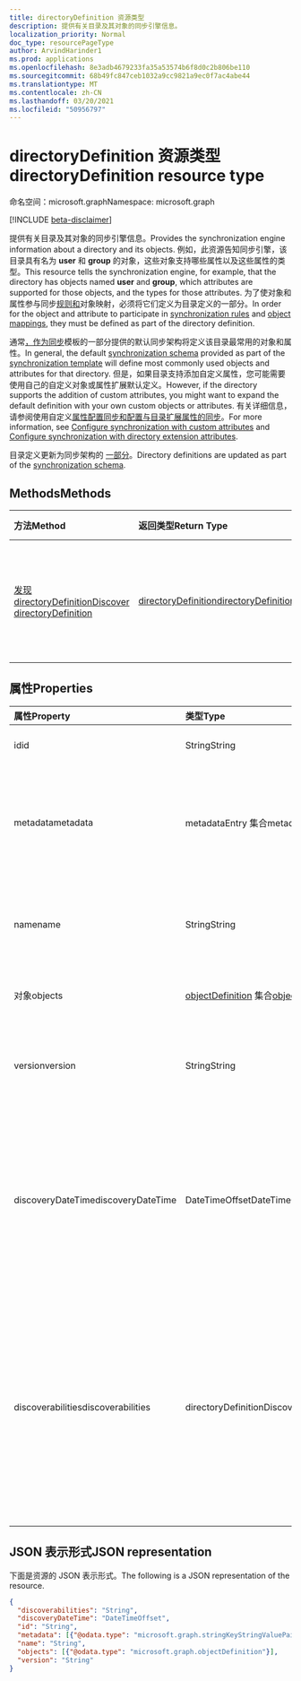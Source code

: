 ```yaml
---
title: directoryDefinition 资源类型
description: 提供有关目录及其对象的同步引擎信息。
localization_priority: Normal
doc_type: resourcePageType
author: ArvindHarinder1
ms.prod: applications
ms.openlocfilehash: 8e3adb4679233fa35a53574b6f8d0c2b806be110
ms.sourcegitcommit: 68b49fc847ceb1032a9cc9821a9ec0f7ac4abe44
ms.translationtype: MT
ms.contentlocale: zh-CN
ms.lasthandoff: 03/20/2021
ms.locfileid: "50956797"
---
```

# <a name="directorydefinition-resource-type"></a><span data-ttu-id="499ae-103">directoryDefinition 资源类型</span><span class="sxs-lookup"><span data-stu-id="499ae-103">directoryDefinition resource type</span></span>

<span data-ttu-id="499ae-104">命名空间：microsoft.graph</span><span class="sxs-lookup"><span data-stu-id="499ae-104">Namespace: microsoft.graph</span></span>

[!INCLUDE [beta-disclaimer](../../includes/beta-disclaimer.md)]

<span data-ttu-id="499ae-105">提供有关目录及其对象的同步引擎信息。</span><span class="sxs-lookup"><span data-stu-id="499ae-105">Provides the synchronization engine information about a directory and its objects.</span></span> <span data-ttu-id="499ae-106">例如，此资源告知同步引擎，该目录具有名为 **user** 和 **group** 的对象，这些对象支持哪些属性以及这些属性的类型。</span><span class="sxs-lookup"><span data-stu-id="499ae-106">This resource tells the synchronization engine, for example, that the directory has objects named **user** and **group**, which attributes are supported for those objects, and the types for those attributes.</span></span> <span data-ttu-id="499ae-107">为了使对象和属性参与同步[规则和](synchronization-synchronizationrule.md)对象映射，必须将它们定义为[](synchronization-objectmapping.md)目录定义的一部分。</span><span class="sxs-lookup"><span data-stu-id="499ae-107">In order for the object and attribute to participate in [synchronization rules](synchronization-synchronizationrule.md) and [object mappings](synchronization-objectmapping.md), they must be defined as part of the directory definition.</span></span>

<span data-ttu-id="499ae-108">通常[，作为同步](synchronization-synchronizationschema.md)模板的一部分提供的默认同步架构[](synchronization-synchronizationtemplate.md)将定义该目录最常用的对象和属性。</span><span class="sxs-lookup"><span data-stu-id="499ae-108">In general, the default [synchronization schema](synchronization-synchronizationschema.md) provided as part of the [synchronization template](synchronization-synchronizationtemplate.md) will define most commonly used objects and attributes for that directory.</span></span> <span data-ttu-id="499ae-109">但是，如果目录支持添加自定义属性，您可能需要使用自己的自定义对象或属性扩展默认定义。</span><span class="sxs-lookup"><span data-stu-id="499ae-109">However, if the directory supports the addition of custom attributes, you might want to expand the default definition with your own custom objects or attributes.</span></span> <span data-ttu-id="499ae-110">有关详细信息，请参阅使用自定义[属性配置同步和](synchronization-configure-with-custom-target-attributes.md)[配置与目录扩展属性的同步](synchronization-configure-with-directory-extension-attributes.md)。</span><span class="sxs-lookup"><span data-stu-id="499ae-110">For more information, see [Configure synchronization with custom attributes](synchronization-configure-with-custom-target-attributes.md) and [Configure synchronization with directory extension attributes](synchronization-configure-with-directory-extension-attributes.md).</span></span>

<span data-ttu-id="499ae-111">目录定义更新为同步架构的 [一部分](synchronization-synchronizationschema.md)。</span><span class="sxs-lookup"><span data-stu-id="499ae-111">Directory definitions are updated as part of the [synchronization schema](synchronization-synchronizationschema.md).</span></span>

## <a name="methods"></a><span data-ttu-id="499ae-112">Methods</span><span class="sxs-lookup"><span data-stu-id="499ae-112">Methods</span></span>

| <span data-ttu-id="499ae-113">方法</span><span class="sxs-lookup"><span data-stu-id="499ae-113">Method</span></span>       | <span data-ttu-id="499ae-114">返回类型</span><span class="sxs-lookup"><span data-stu-id="499ae-114">Return Type</span></span>  |<span data-ttu-id="499ae-115">说明</span><span class="sxs-lookup"><span data-stu-id="499ae-115">Description</span></span>|
|:---------------|:--------|:----------|
|[<span data-ttu-id="499ae-116">发现 directoryDefinition</span><span class="sxs-lookup"><span data-stu-id="499ae-116">Discover directoryDefinition</span></span>](../api/directorydefinition-discover.md) | [<span data-ttu-id="499ae-117">directoryDefinition</span><span class="sxs-lookup"><span data-stu-id="499ae-117">directoryDefinition</span></span>](synchronization-directorydefinition.md) |<span data-ttu-id="499ae-118">发现目录的架构和支持的属性。</span><span class="sxs-lookup"><span data-stu-id="499ae-118">Discover the schema and supported properties of the directory.</span></span>|

## <a name="properties"></a><span data-ttu-id="499ae-119">属性</span><span class="sxs-lookup"><span data-stu-id="499ae-119">Properties</span></span>

| <span data-ttu-id="499ae-120">属性</span><span class="sxs-lookup"><span data-stu-id="499ae-120">Property</span></span>      | <span data-ttu-id="499ae-121">类型</span><span class="sxs-lookup"><span data-stu-id="499ae-121">Type</span></span>      | <span data-ttu-id="499ae-122">说明</span><span class="sxs-lookup"><span data-stu-id="499ae-122">Description</span></span>    |
|:--------------|:----------|:---------------|
|<span data-ttu-id="499ae-123">id</span><span class="sxs-lookup"><span data-stu-id="499ae-123">id</span></span>           |<span data-ttu-id="499ae-124">String</span><span class="sxs-lookup"><span data-stu-id="499ae-124">String</span></span>     |<span data-ttu-id="499ae-125">目录标识符。</span><span class="sxs-lookup"><span data-stu-id="499ae-125">Directory identifier.</span></span> <span data-ttu-id="499ae-126">不可为 null。</span><span class="sxs-lookup"><span data-stu-id="499ae-126">Not nullable.</span></span>|
|<span data-ttu-id="499ae-127">metadata</span><span class="sxs-lookup"><span data-stu-id="499ae-127">metadata</span></span>       |<span data-ttu-id="499ae-128">metadataEntry 集合</span><span class="sxs-lookup"><span data-stu-id="499ae-128">metadataEntry collection</span></span>    |<span data-ttu-id="499ae-129">其他扩展属性。</span><span class="sxs-lookup"><span data-stu-id="499ae-129">Additional extension properties.</span></span> <span data-ttu-id="499ae-130">除非明确提到，否则不应更改元数据值。</span><span class="sxs-lookup"><span data-stu-id="499ae-130">Unless mentioned explicitly, metadata values should not be changed.</span></span>|
|<span data-ttu-id="499ae-131">name</span><span class="sxs-lookup"><span data-stu-id="499ae-131">name</span></span>           |<span data-ttu-id="499ae-132">String</span><span class="sxs-lookup"><span data-stu-id="499ae-132">String</span></span>     |<span data-ttu-id="499ae-133">目录的名称。</span><span class="sxs-lookup"><span data-stu-id="499ae-133">Name of the directory.</span></span> <span data-ttu-id="499ae-134">在同步架构中 [必须是唯一的](synchronization-synchronizationschema.md)。</span><span class="sxs-lookup"><span data-stu-id="499ae-134">Must be unique within the [synchronization schema](synchronization-synchronizationschema.md).</span></span> <span data-ttu-id="499ae-135">不可为 null。</span><span class="sxs-lookup"><span data-stu-id="499ae-135">Not nullable.</span></span>|
|<span data-ttu-id="499ae-136">对象</span><span class="sxs-lookup"><span data-stu-id="499ae-136">objects</span></span>        |<span data-ttu-id="499ae-137">[objectDefinition](synchronization-objectdefinition.md) 集合</span><span class="sxs-lookup"><span data-stu-id="499ae-137">[objectDefinition](synchronization-objectdefinition.md) collection</span></span>    |<span data-ttu-id="499ae-138">目录支持的对象集合。</span><span class="sxs-lookup"><span data-stu-id="499ae-138">Collection of objects supported by the directory.</span></span>|
|<span data-ttu-id="499ae-139">version</span><span class="sxs-lookup"><span data-stu-id="499ae-139">version</span></span>|<span data-ttu-id="499ae-140">String</span><span class="sxs-lookup"><span data-stu-id="499ae-140">String</span></span>|<span data-ttu-id="499ae-141">只读值，指示发现的版本。</span><span class="sxs-lookup"><span data-stu-id="499ae-141">Read only value that indicates version discovered.</span></span> <span data-ttu-id="499ae-142">`null` 如果尚未发现。</span><span class="sxs-lookup"><span data-stu-id="499ae-142">`null` if discovery has not yet occurred.</span></span>|
|<span data-ttu-id="499ae-143">discoveryDateTime</span><span class="sxs-lookup"><span data-stu-id="499ae-143">discoveryDateTime</span></span>|<span data-ttu-id="499ae-144">DateTimeOffset</span><span class="sxs-lookup"><span data-stu-id="499ae-144">DateTimeOffset</span></span>| <span data-ttu-id="499ae-145">表示使用 ISO 8601 格式的发现日期和时间，并且始终采用 UTC 时间。</span><span class="sxs-lookup"><span data-stu-id="499ae-145">Represents the discovery date and time using ISO 8601 format and is always in UTC time.</span></span> <span data-ttu-id="499ae-146">例如，2014 年 1 月 1 日午夜 UTC 为 `2014-01-01T00:00:00Z`。</span><span class="sxs-lookup"><span data-stu-id="499ae-146">For example, midnight UTC on Jan 1, 2014 is `2014-01-01T00:00:00Z`.</span></span>|
|<span data-ttu-id="499ae-147">discoverabilities</span><span class="sxs-lookup"><span data-stu-id="499ae-147">discoverabilities</span></span>|<span data-ttu-id="499ae-148">directoryDefinitionDiscoverabilities</span><span class="sxs-lookup"><span data-stu-id="499ae-148">directoryDefinitionDiscoverabilities</span></span>| <span data-ttu-id="499ae-149">只读值，指示应用支持哪种类型的发现。</span><span class="sxs-lookup"><span data-stu-id="499ae-149">Read only value indicating what type of discovery the app supports.</span></span> <span data-ttu-id="499ae-150">可取值为：`AttributeDataTypes`、`AttributeNames`、`AttributeReadOnly`、`None`、`ReferenceAttributes`、`UnknownFutureValue`。</span><span class="sxs-lookup"><span data-stu-id="499ae-150">Possible values are: `AttributeDataTypes`, `AttributeNames`, `AttributeReadOnly`, `None`, `ReferenceAttributes`, `UnknownFutureValue`.</span></span>| 

## <a name="json-representation"></a><span data-ttu-id="499ae-151">JSON 表示形式</span><span class="sxs-lookup"><span data-stu-id="499ae-151">JSON representation</span></span>

<span data-ttu-id="499ae-152">下面是资源的 JSON 表示形式。</span><span class="sxs-lookup"><span data-stu-id="499ae-152">The following is a JSON representation of the resource.</span></span>

<!-- {
  "blockType": "resource",
  "optionalProperties": [

  ],
  "@odata.type": "microsoft.graph.directoryDefinition"
}-->

```json
{
  "discoverabilities": "String",
  "discoveryDateTime": "DateTimeOffset",
  "id": "String",
  "metadata": [{"@odata.type": "microsoft.graph.stringKeyStringValuePair"}],
  "name": "String",
  "objects": [{"@odata.type": "microsoft.graph.objectDefinition"}],
  "version": "String"
}

```

<!-- uuid: 8fcb5dbc-d5aa-4681-8e31-b001d5168d79
2015-10-25 14:57:30 UTC -->
<!--
{
  "type": "#page.annotation",
  "description": "directoryDefinition resource",
  "keywords": "",
  "section": "documentation",
  "tocPath": "",
  "suppressions": []
}
-->


